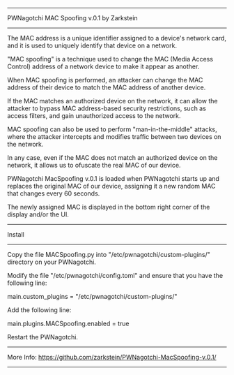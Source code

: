 *****
PWNagotchi MAC Spoofing v.0.1 by Zarkstein
*****

The MAC address is a unique identifier assigned to a device's network card, and it is used to uniquely identify that device on a network.

"MAC spoofing" is a technique used to change the MAC (Media Access Control) address of a network device to make it appear as another.

When MAC spoofing is performed, an attacker can change the MAC address of their device to match the MAC address of another device.

If the MAC matches an authorized device on the network, it can allow the attacker to bypass MAC address-based security restrictions, such as access filters, and gain unauthorized access to the network.

MAC spoofing can also be used to perform "man-in-the-middle" attacks, where the attacker intercepts and modifies traffic between two devices on the network.

In any case, even if the MAC does not match an authorized device on the network, it allows us to ofuscate the real MAC of our device.

PWNagotchi MacSpoofing v.0.1 is loaded when PWNagotchi starts up and replaces the original MAC of our device, assigning it a new random MAC that changes every 60 seconds.

The newly assigned MAC is displayed in the bottom right corner of the display and/or the UI.


*****
Install
*****


Copy the file MACSpoofing.py into "/etc/pwnagotchi/custom-plugins/" directory on your PWNagotchi.

Modify the file "/etc/pwnagotchi/config.toml" and ensure that you have the following line:

main.custom_plugins = "/etc/pwnagotchi/custom-plugins/"

Add the following line:

main.plugins.MACSpoofing.enabled = true

Restart the PWNagotchi.


*****
More Info: 
https://github.com/zarkstein/PWNagotchi-MacSpoofing-v.0.1/
*****




